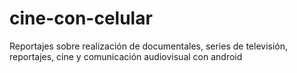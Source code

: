 # cine-con-celular
Reportajes sobre realización de documentales, series de televisión, reportajes, cine y comunicación audiovisual con android

